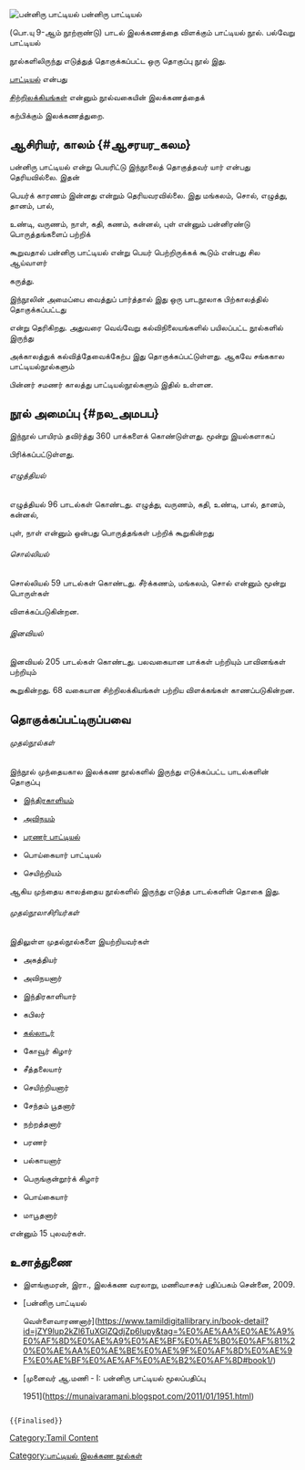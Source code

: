 ![பன்னிரு பாட்டியல்](பன்னிரு_பாட்டியல்.png "பன்னிரு பாட்டியல்") பன்னிரு பாட்டியல்
(பொ.யு 9-ஆம் நூற்றாண்டு) பாடல் இலக்கணத்தை விளக்கும் பாட்டியல் நூல். பல்வேறு பாட்டியல்
நூல்களிலிருந்து எடுத்துத் தொகுக்கப்பட்ட ஒரு தொகுப்பு நூல் இது.
[பாட்டியல்](பாட்டியல் "wikilink") என்பது
[சிற்றிலக்கியங்கள்](சிற்றிலக்கியங்கள் "wikilink") என்னும் நூல்வகையின் இலக்கணத்தைக்
கற்பிக்கும் இலக்கணத்துறை.

## ஆசிரியர், காலம் {#ஆசரயர_கலம}

பன்னிரு பாட்டியல் என்று பெயரிட்டு இந்நூலைத் தொகுத்தவர் யார் என்பது தெரியவில்லை. இதன்
பெயர்க் காரணம் இன்னது என்றும் தெரியவரவில்லை. இது மங்கலம், சொல், எழுத்து, தானம், பால்,
உண்டி, வருணம், நாள், கதி, கணம், கன்னல், புள் என்னும் பன்னிரண்டு பொருத்தங்களைப் பற்றிக்
கூறுவதால் பன்னிரு பாட்டியல் என்று பெயர் பெற்றிருக்கக் கூடும் என்பது சில ஆய்வாளர்
கருத்து.

இந்நூலின் அமைப்பை வைத்துப் பார்த்தால் இது ஒரு பாடநூலாக பிற்காலத்தில் தொகுக்கப்பட்டது
என்று தெரிகிறது. அதுவரை வெவ்வேறு கல்விநிலையங்களில் பயிலப்பட்ட நூல்களில் இருந்து
அக்காலத்துக் கல்வித்தேவைக்கேற்ப இது தொகுக்கப்பட்டுள்ளது. ஆகவே சங்ககால பாட்டியல்நூல்களும்
பின்னர் சமணர் காலத்து பாட்டியல்நூல்களும் இதில் உள்ளன.

## நூல் அமைப்பு {#நல_அமபப}

இந்நூல் பாயிரம் தவிர்த்து 360 பாக்களைக் கொண்டுள்ளது. மூன்று இயல்களாகப்
பிரிக்கப்பட்டுள்ளது.

###### எழுத்தியல்

எழுத்தியல் 96 பாடல்கள் கொண்டது. எழுத்து, வருணம், கதி, உண்டி, பால், தானம், கன்னல்,
புள், நாள் என்னும் ஒன்பது பொருத்தங்கள் பற்றிக் கூறுகின்றது

###### சொல்லியல்

சொல்லியல் 59 பாடல்கள் கொண்டது. சீர்க்கணம், மங்கலம், சொல் என்னும் மூன்று பொருள்கள்
விளக்கப்படுகின்றன.

###### இனவியல்

இனவியல் 205 பாடல்கள் கொண்டது. பலவகையான பாக்கள் பற்றியும் பாவினங்கள் பற்றியும்
கூறுகின்றது. 68 வகையான சிற்றிலக்கியங்கள் பற்றிய விளக்கங்கள் காணப்படுகின்றன.

## தொகுக்கப்பட்டிருப்பவை

###### முதல்நூல்கள்

இந்நூல் முந்தையகால இலக்கண நூல்களில் இருந்து எடுக்கப்பட்ட பாடல்களின் தொகுப்பு

-   [இந்திரகாளியம்](இந்திரகாளியம் "wikilink")
-   [அவிநயம்](அவிநயம் "wikilink")
-   [பரணர் பாட்டியல்](பரணர்_பாட்டியல் "wikilink")
-   பொய்கையார் பாட்டியல்
-   செயிற்றியம்

ஆகிய முந்தைய காலத்தைய நூல்களில் இருந்து எடுத்த பாடல்களின் தொகை இது.

###### முதல்நூலாசிரியர்கள்

இதிலுள்ள முதல்நூல்களை இயற்றியவர்கள்

-   அகத்தியர்
-   அவிநயனார்
-   இந்திரகாளியார்
-   கபிலர்
-   [கல்லாடர்](கல்லாடர்_(பொயு_9_ஆம்_நூற்றாண்டு) "wikilink")
-   கோவூர் கிழார்
-   சீத்தலையார்
-   செயிற்றியனார்
-   சேந்தம் பூதனார்
-   நற்றத்தனார்
-   பரணர்
-   பல்காயனார்
-   பெருங்குன்றூர்க் கிழார்
-   பொய்கையார்
-   மாபூதனார்

என்னும் 15 புலவர்கள்.

## உசாத்துணை

-   இளங்குமரன், இரா., இலக்கண வரலாறு, மணிவாசகர் பதிப்பகம் சென்னை, 2009.
-   [பன்னிரு பாட்டியல்
    வெள்ளைவாரணனார்](https://www.tamildigitallibrary.in/book-detail?id=jZY9lup2kZl6TuXGlZQdjZp6lupy&tag=%E0%AE%AA%E0%AE%A9%E0%AF%8D%E0%AE%A9%E0%AE%BF%E0%AE%B0%E0%AF%81%20%E0%AE%AA%E0%AE%BE%E0%AE%9F%E0%AF%8D%E0%AE%9F%E0%AE%BF%E0%AE%AF%E0%AE%B2%E0%AF%8D#book1/)
-   [முனைவர் ஆ.மணி - I: பன்னிரு பாட்டியல் மூலப்பதிப்பு
    1951](https://munaivaramani.blogspot.com/2011/01/1951.html)

```{=mediawiki}
{{Finalised}}
```
[Category:Tamil Content](Category:Tamil_Content "wikilink")
[Category:பாட்டியல் இலக்கண நூல்கள்](Category:பாட்டியல்_இலக்கண_நூல்கள் "wikilink")

